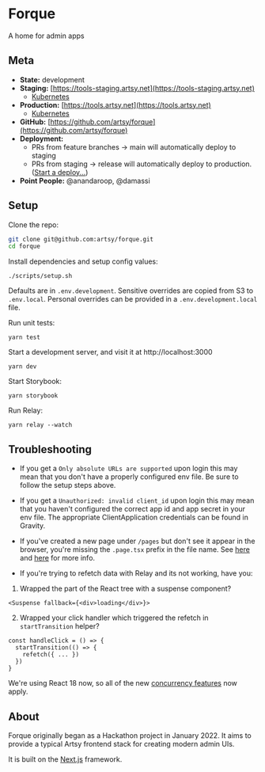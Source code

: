 # Forque

A home for admin apps

## Meta

- **State:** development
- **Staging:** [https://tools-staging.artsy.net](https://tools-staging.artsy.net)
  - [Kubernetes](https://kubernetes.stg.artsy.systems/#/search?q=forque&namespace=default)
- **Production:** [https://tools.artsy.net](https://tools.artsy.net)
  - [Kubernetes](https://kubernetes.prd.artsy.systems/#/search?q=forque&namespace=default)
- **GitHub:** [https://github.com/artsy/forque](https://github.com/artsy/forque)
- **Deployment:**
  - PRs from feature branches → main will automatically deploy to staging
  - PRs from staging → release will automatically deploy to production. ([Start a deploy...](https://github.com/artsy/forque/compare/release...staging?expand=1))
- **Point People:** @anandaroop, @damassi

## Setup

Clone the repo:

```sh
git clone git@github.com:artsy/forque.git
cd forque
```

Install dependencies and setup config values:

```
./scripts/setup.sh
```

Defaults are in `.env.development`. Sensitive overrides are copied from S3 to `.env.local`. Personal overrides can be provided in a `.env.development.local` file.

Run unit tests:

```
yarn test
```

Start a development server, and visit it at http://localhost:3000

```
yarn dev
```

Start Storybook:

```
yarn storybook
```

Run Relay:

```
yarn relay --watch
```

## Troubleshooting

- If you get a `Only absolute URLs are supported` upon login this may mean that you don't have a properly configured env file. Be sure to follow the setup steps above.

- If you get a `Unauthorized: invalid client_id` upon login this may mean that you haven't configured the correct app id and app secret in your env file. The appropriate ClientApplication credentials can be found in Gravity.

- If you've created a new page under `/pages` but don't see it appear in the browser, you're missing the `.page.tsx` prefix in the file name. See [here](https://nextjs.org/docs/api-reference/next.config.js/custom-page-extensions#including-non-page-files-in-the-pages-directory) and [here](https://github.com/artsy/forque/blob/6117beeeb96ea081eeb78a2a5c6d8f0a8c4ed6fd/next.config.js#L12) for more info.

- If you're trying to refetch data with Relay and its not working, have you:

1. Wrapped the part of the React tree with a suspense component?

```tsx
<Suspense fallback={<div>loading</div>}>
```

2. Wrapped your click handler which triggered the refetch in `startTransition` helper?

```tsx
const handleClick = () => {
  startTransition(() => {
    refetch({ ... })
  })
}
```

We're using React 18 now, so all of the new [concurrency features](https://17.reactjs.org/docs/concurrent-mode-patterns.html) now apply.

## About

Forque originally began as a Hackathon project in January 2022. It aims to
provide a typical Artsy frontend stack for creating modern admin UIs.

It is built on the [Next.js](https://nextjs.org) framework.
